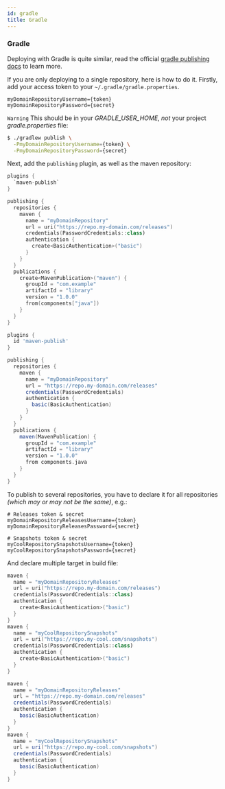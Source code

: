 ```yaml
---
id: gradle
title: Gradle
---
```


### Gradle

Deploying with Gradle is quite similar, read the official [gradle publishing docs](https://docs.gradle.org/current/userguide/publishing_maven.html) to learn more.

If you are only deploying to a single repository, here is how to do it.
Firstly, add your access token to your `~/.gradle/gradle.properties`.

<CodeVariants>
  <CodeVariant name="~/.gradle/gradle.properties">

```properties
myDomainRepositoryUsername={token}
myDomainRepositoryPassword={secret}
```

`Warning` This should be in your _GRADLE_USER_HOME_, *not* your project _gradle.properties_ file:

  </CodeVariant>
  <CodeVariant name="Via command line properties">
  
```bash
$ ./gradlew publish \
  -PmyDomainRepositoryUsername={token} \
  -PmyDomainRepositoryPassword={secret}
```

  </CodeVariant>
</CodeVariants>

Next, add the `publishing` plugin, as well as the maven repository:

<CodeVariants>
  <CodeVariant name="Gradle (Kts)">

```kotlin
plugins {
  `maven-publish`
}

publishing {
  repositories {
    maven {
      name = "myDomainRepository"
      url = uri("https://repo.my-domain.com/releases")
      credentials(PasswordCredentials::class)
      authentication {
        create<BasicAuthentication>("basic")
      }
    }
  }
  publications {
    create<MavenPublication>("maven") {
      groupId = "com.example"
      artifactId = "library"
      version = "1.0.0"
      from(components["java"])
    }
  }
}
```

  </CodeVariant>
  <CodeVariant name="Gradle (Groovy)">

```groovy
plugins {
  id 'maven-publish'
}

publishing {
  repositories {
    maven {
      name = "myDomainRepository"
      url = "https://repo.my-domain.com/releases"
      credentials(PasswordCredentials)
      authentication {
        basic(BasicAuthentication)
      }
    }
  }
  publications {
    maven(MavenPublication) {
      groupId = "com.example"
      artifactId = "library"
      version = "1.0.0"
      from components.java
    }
  }
}
```

  </CodeVariant>
</CodeVariants>

To publish to several repositories, you have to declare it for all repositories _(which may or may not be the same)_, e.g.:

```properties
# Releases token & secret
myDomainRepositoryReleasesUsername={token}
myDomainRepositoryReleasesPassword={secret}

# Snapshots token & secret
myCoolRepositorySnapshotsUsername={token}
myCoolRepositorySnapshotsPassword={secret}
```

And declare multiple target in build file:

<CodeVariants>
  <CodeVariant name="Gradle (Kts)">

```kotlin
maven {
  name = "myDomainRepositoryReleases"
  url = uri("https://repo.my-domain.com/releases")
  credentials(PasswordCredentials::class)
  authentication {
    create<BasicAuthentication>("basic")
  }
}
maven {
  name = "myCoolRepositorySnapshots"
  url = uri("https://repo.my-cool.com/snapshots")
  credentials(PasswordCredentials::class)
  authentication {
    create<BasicAuthentication>("basic")
  }
}
```

  </CodeVariant>
  <CodeVariant name="Gradle (Groovy)">

```groovy
maven {
  name = "myDomainRepositoryReleases"
  url = "https://repo.my-domain.com/releases"
  credentials(PasswordCredentials)
  authentication {
    basic(BasicAuthentication)
  }
}
maven {
  name = "myCoolRepositorySnapshots"
  url = uri("https://repo.my-cool.com/snapshots")
  credentials(PasswordCredentials)
  authentication {
    basic(BasicAuthentication)
  }
}
```

  </CodeVariant>
</CodeVariants>
